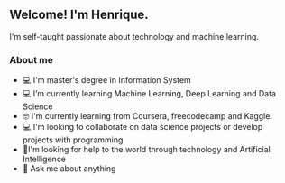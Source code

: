 ## Welcome! I'm Henrique.

I'm self-taught passionate about technology and machine learning.
### About me
- 💻 I'm master's degree in Information System
- 💻 I’m currently learning Machine Learning, Deep Learning and Data Science
- 🤓 I'm currently learning from Coursera, freecodecamp and Kaggle.
- 💻 I'm looking to collaborate on data science projects or develop projects with programming
- 🤔I'm looking for help to the world through technology and Artificial Intelligence
- 💬 Ask me about anything

